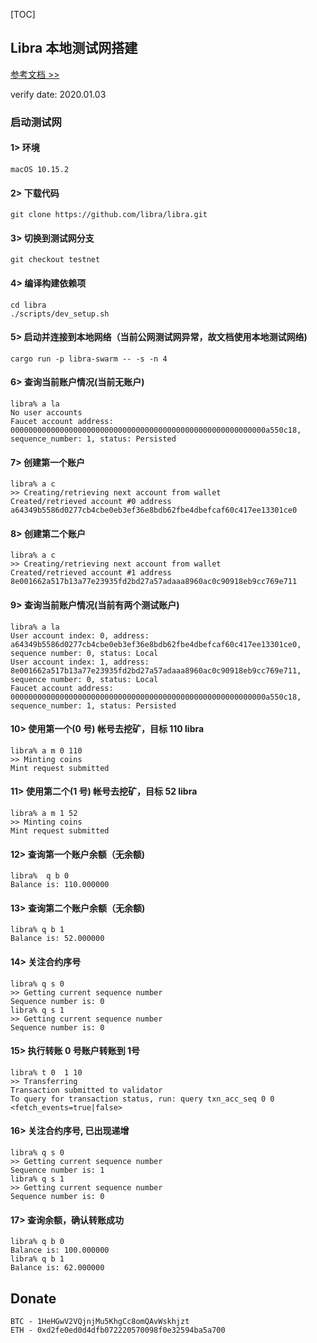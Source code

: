 [TOC]

## Libra 本地测试网搭建

[参考文档 >>](https://developers.libra.org/docs/my-first-transaction)

verify date: 2020.01.03

### 启动测试网

#### 1> 环境

```
macOS 10.15.2
```

#### 2> 下载代码


```
git clone https://github.com/libra/libra.git
```

#### 3> 切换到测试网分支

```
git checkout testnet

```

#### 4> 编译构建依赖项

```
cd libra
./scripts/dev_setup.sh
```

#### 5> 启动并连接到本地网络（当前公网测试网异常，故文档使用本地测试网络)


```
cargo run -p libra-swarm -- -s -n 4

```

#### 6> 查询当前账户情况(当前无账户)

```
libra% a la
No user accounts
Faucet account address: 000000000000000000000000000000000000000000000000000000000a550c18, sequence_number: 1, status: Persisted
```

#### 7> 创建第一个账户

```
libra% a c
>> Creating/retrieving next account from wallet
Created/retrieved account #0 address a64349b5586d0277cb4cbe0eb3ef36e8bdb62fbe4dbefcaf60c417ee13301ce0
```

#### 8> 创建第二个账户


```
libra% a c
>> Creating/retrieving next account from wallet
Created/retrieved account #1 address 8e001662a517b13a77e23935fd2bd27a57adaaa8960ac0c90918eb9cc769e711
```

#### 9> 查询当前账户情况(当前有两个测试账户)


```
libra% a la
User account index: 0, address: a64349b5586d0277cb4cbe0eb3ef36e8bdb62fbe4dbefcaf60c417ee13301ce0, sequence number: 0, status: Local
User account index: 1, address: 8e001662a517b13a77e23935fd2bd27a57adaaa8960ac0c90918eb9cc769e711, sequence number: 0, status: Local
Faucet account address: 000000000000000000000000000000000000000000000000000000000a550c18, sequence_number: 1, status: Persisted
```

#### 10> 使用第一个(0 号) 帐号去挖矿，目标 110 libra

```
libra% a m 0 110
>> Minting coins
Mint request submitted
```

#### 11> 使用第二个(1 号) 帐号去挖矿，目标 52 libra

```
libra% a m 1 52
>> Minting coins
Mint request submitted
```

#### 12> 查询第一个账户余额（无余额)

```
libra%  q b 0
Balance is: 110.000000
```

#### 13> 查询第二个账户余额（无余额)

```
libra% q b 1
Balance is: 52.000000
```



#### 14> 关注合约序号


```
libra% q s 0
>> Getting current sequence number
Sequence number is: 0
libra% q s 1
>> Getting current sequence number
Sequence number is: 0

```
#### 15> 执行转账 0 号账户转账到 1号


```
libra% t 0  1 10
>> Transferring
Transaction submitted to validator
To query for transaction status, run: query txn_acc_seq 0 0 <fetch_events=true|false>

```

#### 16> 关注合约序号, 已出现递增


```
libra% q s 0
>> Getting current sequence number
Sequence number is: 1
libra% q s 1
>> Getting current sequence number
Sequence number is: 0

```

#### 17> 查询余额，确认转账成功

```
libra% q b 0
Balance is: 100.000000
libra% q b 1
Balance is: 62.000000
```


## Donate

```
BTC - 1HeHGwV2VQjnjMu5KhgCc8omQAvWskhjzt
ETH - 0xd2fe0ed0d4dfb072220570098f0e32594ba5a700
```
